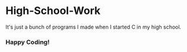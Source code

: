# High-School-Work
It's just a bunch of programs I made when I started C in my high school.

### Happy Coding!
